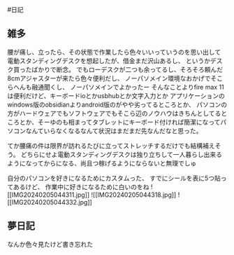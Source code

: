 #日記
## 雑多
腰が痛し、立ったら、その状態で作業したら色々いいっていうのを思い出して
電動スタンディングデスクを想起したが、借金まだ沢山あるし、
というかデスク買ったばかりで断念。
でもローデスクが二つも余ってるし、そろそろ頼んだ8cmアジャスターが来たら色々便利だし、
ノーパソメイン環境なおかげでそこらへんも融通聞くし、
ノーパソメインでよかったー
そんなことよりfire max 11は便利だけど、キーボードioとかusbhubとか文字入力とか
アプリケーションのwindows版のobsidianよりandroid版のがやや劣ってるところとか、
パソコンの方がハードウェアでもソフトウェアでもそこら辺のノウハウはきちんとしてるところとか、そーゆのも相まってタブレットにキーボード付ければ簡潔になってパソコンなんていらなくなるなんて状況はまだまだ先なんだなと思った。

てか腰痛の件は限界が訪れるたびに立ってストレッチするだけでも結構補えそう。
どちらにせよ電動スタンディングデスクは独り立ちして一人暮らし出来るようになってからになる、尚且つ稼げるようにならないと無理でしゅ

自分のパソコンを好きになるためにカスタムった、
すでにシールを表に5つ貼ってあるけど、
作業中に好きになるために白いのをね
![[IMG20240205044311.jpg]]
![[IMG20240205044318.jpg]]
![[IMG20240205044332.jpg]]
## 夢日記
なんか色々見たけど書き忘れた